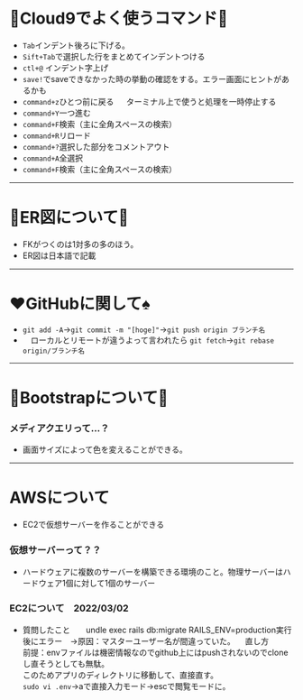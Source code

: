 # :custard:Cloud9でよく使うコマンド:custard:

* `Tab`インデント後ろに下げる。
* `Sift+Tab`で選択した行をまとめてインデントつける
* `ctl+@` インデント字上げ
* `save!`でsaveできなかった時の挙動の確認をする。エラー画面にヒントがあるかも
* `command+z`ひとつ前に戻る &emsp; ターミナル上で使うと処理を一時停止する
* `command+Y`一つ進む
* `command+F`検索（主に全角スペースの検索）
* `command+R`リロード
* `command+?`選択した部分をコメントアウト
* `command+A`全選択
* `command+F`検索（主に全角スペースの検索）
---

# :crown:ER図について:doughnut:
* FKがつくのは1対多の多のほう。
* ER図は日本語で記載

---
# :hearts:GitHubに関して:spades:
* `git add -A`→`git commit -m "[hoge]"`→`git push origin ブランチ名`
* 　ローカルとリモートが違うよって言われたら
  `git fetch`→`git rebase origin/ブランチ名`
---
# :violin:Bootstrapについて:musical_keyboard:
### メディアクエリって…？
* 画面サイズによって色を変えることができる。


---
# AWSについて
* EC2で仮想サーバーを作ることができる
### 仮想サーバーって？？
* ハードウェアに複数のサーバーを構築できる環境のこと。物理サーバーはハードウェア1個に対して1個のサーバー
### EC2について　2022/03/02
* 質問したこと　　undle exec rails db:migrate RAILS_ENV=production実行後にエラー　→原因：マスターユーザー名が間違っていた。
　直し方<br>前提：envファイルは機密情報なのでgithub上にはpushされないのでcloneし直そうとしても無駄。<br>このためアプリのディレクトリに移動して、直接直す。<br>`sudo vi .env`→aで直接入力モード→escで閲覧モードに。
